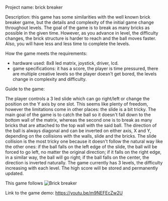 Project name: brick breaker

Description: this game has some similarities with the well known brick breaker game, but the details and complexity of the initial game change throughout levels. The goal of the game is to break as many bricks as possible in the given time. However, as you advance in level, the difficulty changes, the brick structure is harder to reach and the ball moves faster. Also, you will have less and less time to complete the levels.

How the game meets the requirements: 
- hardware used: 8x8 led matrix, joystick, driver, lcd.
- game specifications: it has a score, the player is time pressured, there are multiple creative levels so the player doesn't get bored, the levels change in complexity and difficulty.

Guide to the game:

  The player controls a 3 led slide which can go right/left or change the position on the Y axis by one slot. This seems like plenty of freedom, however the limitations come in other places: the slide is a bit tricky.
  The main goal of the game is to catch the ball so it doesn't fall down to the bottom wall of the matrix, whereas the second one is to break as many bricks that are attached to the top wall with the said ball. 
  The direction of the ball is always diagonal and can be inverted on either axis, X and Y, depending on the collisions with the walls, slide and the bricks. The slide collision is the most tricky one because it doesn't follow the natural way like the other ones: if the ball falls on the left edge of the slide, the ball will be forced to go left, no matter the original direction; if it falls on the right edge, in a similar way, the ball will go right; if the ball falls on the center, the direction is inverted naturally.
  The game currently has 3 levels, the difficulty increasing with each level. The high score will be stored and permanently updated.

This game follows 
![Brick breaker](../brick_breaker.jpg)

Link to the game demo: https://youtu.be/m9NEFEcZw2U 
